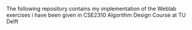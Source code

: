 The following repository contains my implementation of the Weblab exercises i have been given in CSE2310 Algorithm Design Course at TU Delft